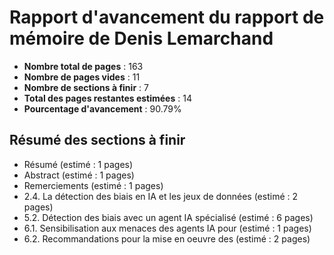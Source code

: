 # Rapport d'avancement du rapport de mémoire de Denis Lemarchand

- **Nombre total de pages** : 163
- **Nombre de pages vides** : 11
- **Nombre de sections à finir** : 7
- **Total des pages restantes estimées** : 14
- **Pourcentage d'avancement** : 90.79%

## Résumé des sections à finir
- Résumé (estimé : 1 pages)
- Abstract (estimé : 1 pages)
- Remerciements (estimé : 1 pages)
- 2.4. La détection des biais en IA et les jeux de données (estimé : 2 pages)
- 5.2. Détection des biais avec un agent IA spécialisé (estimé : 6 pages)
- 6.1. Sensibilisation aux menaces des agents IA pour (estimé : 1 pages)
- 6.2. Recommandations pour la mise en oeuvre des (estimé : 2 pages)
